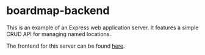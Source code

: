 # boardmap-backend

This is an example of an Express web application server. It features a simple CRUD API for managing named locations.

The frontend for this server can be found [here](https://github.com/fgladisch/boardmap-frontend).
